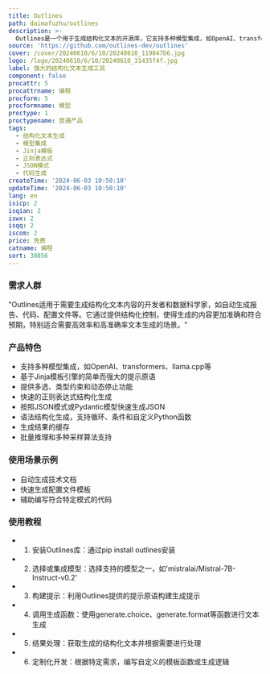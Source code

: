 ```yaml
---
title: Outlines
path: daimafuzhu/outlines
description: >-
  Outlines是一个用于生成结构化文本的开源库，它支持多种模型集成，如OpenAI、transformers等，并提供了基于Jinja模板引擎的简单而强大的提示原语。它通过多种方式控制语言模型的生成，使输出更加可预测，从而提高模型效率并减少所需的示例数量。Outlines是提高包含大型语言模型的系统可靠性的第一步，通过确保模型输出与用户定义的代码之间有明确定义的接口。
source: 'https://github.com/outlines-dev/outlines'
cover: /cover/20240610/6/10/20240610_119847b6.jpg
logo: /logo/20240610/6/10/20240610_31435f4f.jpg
label: 强大的结构化文本生成工具
component: false
procattr: 5
procattrname: 编程
procform: 5
procformname: 模型
proctype: 1
proctypename: 普通产品
tags:
  - 结构化文本生成
  - 模型集成
  - Jinja模板
  - 正则表达式
  - JSON模式
  - 代码生成
createTime: '2024-06-03 10:50:10'
updateTime: '2024-06-03 10:50:10'
lang: en
isicp: 2
isqian: 2
iswx: 2
isqq: 2
iscom: 2
price: 免费
catname: 编程
sort: 30856
---
```




### 需求人群
"Outlines适用于需要生成结构化文本内容的开发者和数据科学家，如自动生成报告、代码、配置文件等。它通过提供结构化控制，使得生成的内容更加准确和符合预期，特别适合需要高效率和高准确率文本生成的场景。"

### 产品特色
* 支持多种模型集成，如OpenAI、transformers、llama.cpp等
* 基于Jinja模板引擎的简单而强大的提示原语
* 提供多选、类型约束和动态停止功能
* 快速的正则表达式结构化生成
* 按照JSON模式或Pydantic模型快速生成JSON
* 语法结构化生成，支持循环、条件和自定义Python函数
* 生成结果的缓存
* 批量推理和多种采样算法支持

### 使用场景示例
* 自动生成技术文档
* 快速生成配置文件模板
* 辅助编写符合特定模式的代码

### 使用教程
* 1. 安装Outlines库：通过pip install outlines安装
* 2. 选择或集成模型：选择支持的模型之一，如'mistralai/Mistral-7B-Instruct-v0.2'
* 3. 构建提示：利用Outlines提供的提示原语构建生成提示
* 4. 调用生成函数：使用generate.choice、generate.format等函数进行文本生成
* 5. 结果处理：获取生成的结构化文本并根据需要进行处理
* 6. 定制化开发：根据特定需求，编写自定义的模板函数或生成逻辑

  
